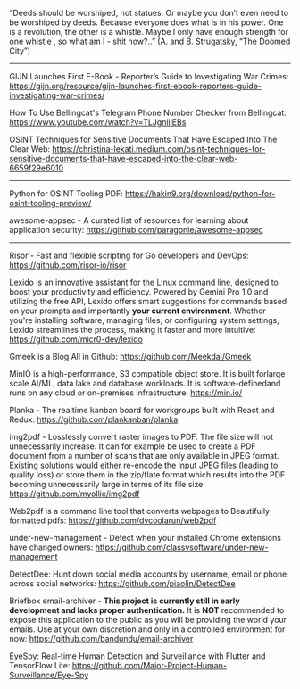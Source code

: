 “Deeds should be worshiped, not statues. Or maybe you don’t even need to be worshiped by deeds. Because everyone does what is in his power. One is a revolution, the other is a whistle. Maybe I only have enough strength for one whistle , so what am I - shit now?..” 
(A. and B. Strugatsky, “The Doomed City”)

----

GIJN Launches First E-Book - Reporter’s Guide to Investigating War Crimes: https://gijn.org/resource/gijn-launches-first-ebook-reporters-guide-investigating-war-crimes/

How To Use Bellingcat's Telegram Phone Number Checker from Bellingcat: https://www.youtube.com/watch?v=TLJgnlilEBs

OSINT Techniques for Sensitive Documents That Have Escaped Into The Clear Web: https://christina-lekati.medium.com/osint-techniques-for-sensitive-documents-that-have-escaped-into-the-clear-web-6659f29e6010

----

Python for OSINT Tooling PDF: https://hakin9.org/download/python-for-osint-tooling-preview/

awesome-appsec - A curated list of resources for learning about application security: https://github.com/paragonie/awesome-appsec

----

Risor - Fast and flexible scripting for Go developers and DevOps: https://github.com/risor-io/risor

Lexido is an innovative assistant for the Linux command line, designed to boost your productivity and efficiency. Powered by Gemini Pro 1.0 and utilizing the free API, Lexido offers smart suggestions for commands based on your prompts and importantly **your current environment**. Whether you're installing software, managing files, or configuring system settings, Lexido streamlines the process, making it faster and more intuitive: https://github.com/micr0-dev/lexido

Gmeek is a Blog All in Github: https://github.com/Meekdai/Gmeek

MinIO is a high-performance, S3 compatible object store. It is built forlarge scale AI/ML, data lake and database workloads. It is software-definedand runs on any cloud or on-premises infrastructure: https://min.io/

Planka - The realtime kanban board for workgroups built with React and Redux: https://github.com/plankanban/planka

img2pdf - Losslessly convert raster images to PDF. The file size will not unnecessarily increase. It can for example be used to create a PDF document from a number of scans that are only available in JPEG format. Existing solutions would either re-encode the input JPEG files (leading to quality loss) or store them in the zip/flate format which results into the PDF becoming unnecessarily large in terms of its file size: https://github.com/myollie/img2pdf

Web2pdf is a command line tool that converts webpages to Beautifully formatted pdfs: https://github.com/dvcoolarun/web2pdf

under-new-management - Detect when your installed Chrome extensions have changed owners: https://github.com/classvsoftware/under-new-management

DetectDee: Hunt down social media accounts by username, email or phone across social networks: https://github.com/piaolin/DetectDee

Briefbox email-archiver - **This project is currently still in early development and lacks proper authentication.** It is **NOT** recommended to expose this application to the public as you will be providing the world your emails. Use at your own discretion and only in a controlled environment for now: https://github.com/bandundu/email-archiver

EyeSpy: Real-time Human Detection and Surveillance with Flutter and TensorFlow Lite: https://github.com/Major-Project-Human-Surveillance/Eye-Spy


